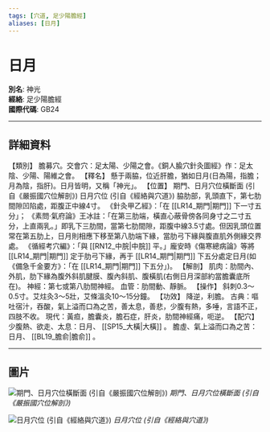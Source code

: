 ```yaml
---
tags: [穴道, 足少陽膽經]
aliases: [日月]
---
```


# 日月

**別名**: 神光  
**經絡**: 足少陽膽經  
**國際代碼**: GB24  

---

## 詳細資料
【類別】
膽募穴。交會穴：足太陽、少陽之會。《銅人腧穴針灸圖經》作：足太陰、少陽、陽維之會。
【釋名】
懸于兩脇，位近肝膽，猶如日月(日為陽，指膽；月為陰，指肝)。日月皆明，又稱「神光」。
【位置】
期門、日月穴位橫斷面 (引自《嚴振國穴位解剖》)
日月穴位 (引自《經絡與穴道》)
脇肋部，乳頭直下，第七肋間隙凹陷處，距腹正中線4寸。
《針灸甲乙經》：「在 [[LR14_期門|期門]] 下一寸五分」；
《素問‧氣府論》王冰註：「在第三肋端，橫直心蔽骨傍各同身寸之二寸五分，上直兩乳。」即乳下三肋間，當第七肋間隙，距腹中線3.5寸處。但因乳頭位置常在第五肋上，日月則相應下移至第八肋端下緣，當肋弓下緣與腹直肌外側緣交界處。
《循經考穴編》：「與 [[RN12_中脘|中脘]] 平。」龐安時《傷寒總病論》等將 [[LR14_期門|期門]] 定于肋弓下緣，再于 [[LR14_期門|期門]] 下五分處定日月(如《備急千金要方》：「在 [[LR14_期門|期門]] 下五分」)。
【解剖】
肌肉：肋間內、外肌，肋下緣為腹外斜肌腱膜、腹內斜肌、腹橫肌(右側日月深部約當膽囊底所在)。
神經：第七或第八肋間神經。
血管：肋間動、靜脈。
【操作】
斜刺0.3～0.5寸。艾炷灸3～5壯，艾條溫灸10～15分鐘。
【功效】
降逆，利膽。
古典：嘔吐宿汁，吞酸，氣上溢而口為之苦，善太息，善悲，少腹有熱，多唾，言語不正，四肢不收。
現代：黃疸，膽囊炎，膽石症，肝炎，肋間神經痛，呃逆。
【配穴】
少腹熱、欲走、太息：日月、 [[SP15_大橫|大橫]] 。
膽虛、氣上溢而口為之苦：日月、 [[BL19_膽俞|膽俞]] 。

---

## 圖片
![期門、日月穴位橫斷面 (引自《嚴振國穴位解剖》)](https://yibian.hopto.org/pic/acu/norm/12/qimen,riyue(yen).jpg)
_期門、日月穴位橫斷面 (引自《嚴振國穴位解剖》)_

![日月穴位 (引自《經絡與穴道》)](https://yibian.hopto.org/pic/acu/norm/11/riyue(j&a).jpg)
_日月穴位 (引自《經絡與穴道》)_

